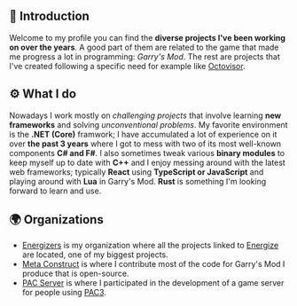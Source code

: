 ## 🚀 Introduction
Welcome to my profile you can find the **diverse projects I've been working on over the years**. A good part of them are related to the game that made me progress a lot in programming: *Garry's Mod*. The rest are projects that I've created following a specific need for example like [Octovisor](https://github.com/Earu/Octovisor).

## ⚙️ What I do 
Nowadays I work mostly on *challenging projects* that involve learning **new frameworks** and solving *unconventional problems*. My favorite environment is the **.NET (Core)** framwork; I have accumulated a lot of experience on it over **the past 3 years** where I got to mess with two of its most well-known components **C# and F#**. I also sometimes tweak various **binary modules** to keep myself up to date with **C++** and I enjoy messing around with the latest web frameworks; typically **React** using **TypeScript or JavaScript** and playing around with **Lua** in Garry's Mod. **Rust** is something I'm looking forward to learn and use.

## 🌍 Organizations
- [Energizers](https://github.com/Energizers) is my organization where all the projects linked to [Energize](https://github.com/Energizers/Energize) are located, one of my biggest projects.
- [Meta Construct](https://github.com/Metastruct) is where I contribute most of the code for Garry's Mod I produce that is open-source.
- [PAC Server](https://github.com/PAC3-Server) is where I participated in the development of a game server for people using [PAC3](https://github.com/CapsAdmin/pac3).
